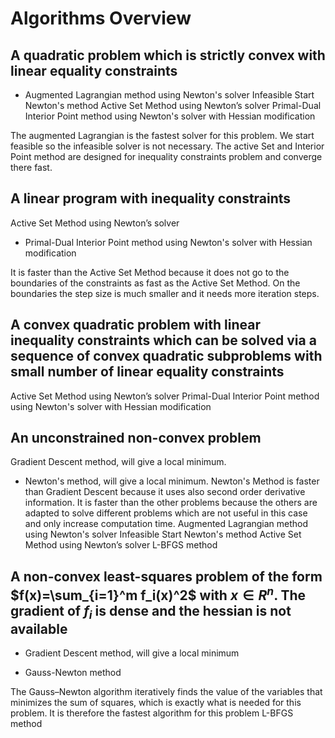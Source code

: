 # Algorithms Overview

## A quadratic problem which is strictly convex with linear equality constraints

+ Augmented Lagrangian method using Newton's solver
Infeasible Start Newton's method
Active Set Method using Newton’s solver
Primal-Dual Interior Point method using Newton's solver with Hessian modification

The augmented Lagrangian is the fastest solver for this problem.
We start feasible so the infeasible solver is not necessary.
The active Set and Interior Point method are designed for inequality constraints
problem and converge there fast.

## A linear program with inequality constraints

Active Set Method using Newton’s solver
+ Primal-Dual Interior Point method using Newton's solver with Hessian modification

It is faster than the Active Set Method because it does not go to the boundaries of the constraints as fast as the Active Set Method. On the boundaries the step size is much smaller and it needs more iteration steps.

## A convex quadratic problem with linear inequality constraints which can be solved via a sequence of convex quadratic subproblems with small number of linear equality constraints

Active Set Method using Newton’s solver
Primal-Dual Interior Point method using Newton's solver with Hessian
modification


## An unconstrained non-convex problem

Gradient Descent method, will give a local minimum.
+ Newton's method, will give a local minimum.
Newton's Method is faster than Gradient Descent because it uses also second order derivative information. It is faster than the other problems because the others are adapted to solve different problems which are not useful in this case and only increase computation time.
Augmented Lagrangian method using Newton's solver
Infeasible Start Newton's method
Active Set Method using Newton’s solver
L-BFGS method
## A non-convex least-squares problem of the form $f(x)=\sum_{i=1}^m f_i(x)^2$ with $x \in R^n$. The gradient of $f_i$ is dense and the hessian is not available

- Gradient Descent method, will give a local minimum
+ Gauss-Newton method

The Gauss–Newton algorithm iteratively finds the value of the variables that minimizes the sum of squares, which is exactly what is needed for this problem. It is therefore the fastest algorithm for this problem
L-BFGS method
